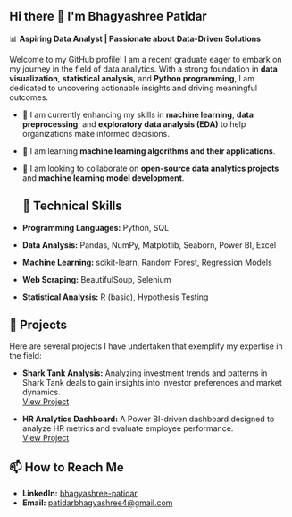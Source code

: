 ## Hi there 👋 I'm Bhagyashree Patidar

📊 **Aspiring Data Analyst | Passionate about Data-Driven Solutions**

Welcome to my GitHub profile! I am a recent graduate eager to embark on my journey in the field of data analytics. With a strong foundation in **data visualization**, **statistical analysis**, and **Python programming**, I am dedicated to uncovering actionable insights and driving meaningful outcomes.

- 🔭 I am currently enhancing my skills in **machine learning**, **data preprocessing**, and **exploratory data analysis (EDA)** to help organizations make informed decisions.
- 🌱 I am learning **machine learning algorithms and their applications**.
- 👯 I am looking to collaborate on **open-source data analytics projects** and **machine learning model development**.

  ##  🚀 Technical Skills

- **Programming Languages:** Python, SQL  
- **Data Analysis:** Pandas, NumPy, Matplotlib, Seaborn, Power BI, Excel  
- **Machine Learning:** scikit-learn, Random Forest, Regression Models     
- **Web Scraping:** BeautifulSoup, Selenium   
- **Statistical Analysis:** R (basic), Hypothesis Testing  

 ## 📂 Projects

Here are several projects I have undertaken that exemplify my expertise in the field:

- **Shark Tank Analysis:** Analyzing investment trends and patterns in Shark Tank deals to gain insights into investor preferences and market dynamics.  
  [View Project](https://sharktank-ymasb.streamlit.app/)

- **HR Analytics Dashboard:** A Power BI-driven dashboard designed to analyze HR metrics and evaluate employee performance.  
  [View Project](https://drive.google.com/file/d/1Xzx7g_G4KyE-Efa8-VLXVHH5MdLAyCPX/view?usp=sharing)

 ##  📫 How to Reach Me

- **LinkedIn:** [bhagyashree-patidar](https://www.linkedin.com/in/bhagyashree-patidar-665045251)  
- **Email:** patidarbhagyashree4@gmail.com  


